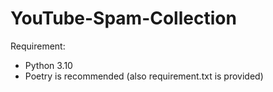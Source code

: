 # YouTube-Spam-Collection

Requirement: 
- Python 3.10
- Poetry is recommended (also requirement.txt is provided)